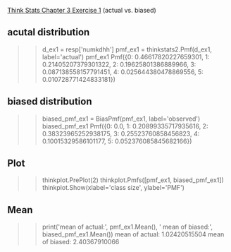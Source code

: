 [Think Stats Chapter 3 Exercise 1](http://greenteapress.com/thinkstats2/html/thinkstats2004.html#toc31) (actual vs. biased)

## acutal distribution
>> d_ex1 = resp['numkdhh']
>> pmf_ex1 = thinkstats2.Pmf(d_ex1, label='actual')
>> pmf_ex1
Pmf({0: 0.46617820227659301, 1: 0.21405207379301322, 2: 0.19625801386889966, 3: 0.087138558157791451, 4: 0.025644380478869556, 5: 0.010728771424833181})

## biased distribution
>> biased_pmf_ex1 = BiasPmf(pmf_ex1, label='observed')
>> biased_pmf_ex1
Pmf({0: 0.0, 1: 0.20899335717935616, 2: 0.38323965252938175, 3: 0.25523760858456823, 4: 0.10015329586101177, 5: 0.052376085845682166})

## Plot
>> thinkplot.PrePlot(2)
>> thinkplot.Pmfs([pmf_ex1, biased_pmf_ex1])
>> thinkplot.Show(xlabel='class size', ylabel='PMF')

## Mean
>> print('mean of actual:', pmf_ex1.Mean(), ' mean of biased:', biased_pmf_ex1.Mean())
mean of actual: 1.02420515504  mean of biased: 2.40367910066
